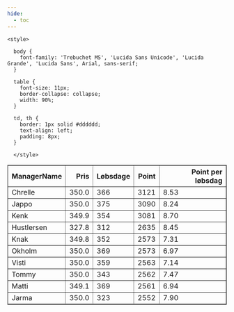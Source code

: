 ```yaml
---
hide:
  - toc
---
```


<!doctype html>
<html lang="en">
  <head>
    <meta charset="UTF-8" />
    <meta name="viewport" content="width=device-width, initial-scale=1.0" />
    <title> C Y K E L V E N N E R </title>

    <style>

      body {
        font-family: 'Trebuchet MS', 'Lucida Sans Unicode', 'Lucida Grande', 'Lucida Sans', Arial, sans-serif;
      }

      table {
        font-size: 11px;
        border-collapse: collapse;
        width: 90%;
      }
      
      td, th {
        border: 1px solid #dddddd;
        text-align: left;
        padding: 8px;
      }
      
      </style>
  </head>
  <body>
  <table border="1" class="dataframe" id="filterabletable">
  <thead>
    <tr style="text-align: right;">
      <th>ManagerName</th>
      <th>Pris</th>
      <th>Løbsdage</th>
      <th>Point</th>
      <th>Point per løbsdag</th>
    </tr>
  </thead>
  <tbody>
    <tr>
      <td>Chrelle</td>
      <td>350.0</td>
      <td>366</td>
      <td>3121</td>
      <td>8.53</td>
    </tr>
    <tr>
      <td>Jappo</td>
      <td>350.0</td>
      <td>375</td>
      <td>3090</td>
      <td>8.24</td>
    </tr>
    <tr>
      <td>Kenk</td>
      <td>349.9</td>
      <td>354</td>
      <td>3081</td>
      <td>8.70</td>
    </tr>
    <tr>
      <td>Hustlersen</td>
      <td>327.8</td>
      <td>312</td>
      <td>2635</td>
      <td>8.45</td>
    </tr>
    <tr>
      <td>Knak</td>
      <td>349.8</td>
      <td>352</td>
      <td>2573</td>
      <td>7.31</td>
    </tr>
    <tr>
      <td>Okholm</td>
      <td>350.0</td>
      <td>369</td>
      <td>2573</td>
      <td>6.97</td>
    </tr>
    <tr>
      <td>Visti</td>
      <td>350.0</td>
      <td>359</td>
      <td>2563</td>
      <td>7.14</td>
    </tr>
    <tr>
      <td>Tommy</td>
      <td>350.0</td>
      <td>343</td>
      <td>2562</td>
      <td>7.47</td>
    </tr>
    <tr>
      <td>Matti</td>
      <td>349.1</td>
      <td>369</td>
      <td>2561</td>
      <td>6.94</td>
    </tr>
    <tr>
      <td>Jarma</td>
      <td>350.0</td>
      <td>323</td>
      <td>2552</td>
      <td>7.90</td>
    </tr>
  </tbody>
</table>
<script src="../js/tablefilter/tablefilter.js"></script>

  <script data-config>
    var tfConfig = {
      base_path: '../js/tablefilter/',
      alternate_rows: true,
      btn_reset: {
          text: 'Nulstil'
      },
      auto_filter: {
        delay: 1100 //milliseconds
      },
 
      loader: true,
      no_results_message: true,  

      // columns data types
      col_types: [
          'string',
          { type: 'formatted-number', decimal: '.', thousands: ',' },
          'number',
          'number',
          { type: 'formatted-number', decimal: '.', thousands: ',' },
      ],

      // Sort extension: in this example the column data types are provided by the
      // 'col_types' property. The sort extension also has a 'types' property
      // defining the columns data type for column sorting. If the 'types'
      // property is not defined, the sorting extension will fallback to
      // the 'col_types' definitions.
      extensions: [{ name: 'sort' }]
  };

  var tf = new TableFilter('filterabletable', tfConfig);
  tf.init();
</script>
    
  </body>
</html>